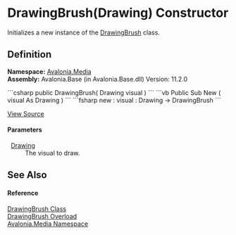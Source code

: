 # DrawingBrush(Drawing) Constructor


Initializes a new instance of the <a href="T_Avalonia_Media_DrawingBrush">DrawingBrush</a> class.



## Definition
**Namespace:** <a href="N_Avalonia_Media">Avalonia.Media</a>  
**Assembly:** Avalonia.Base (in Avalonia.Base.dll) Version: 11.2.0

<Tabs groupId="api-code-preview">
<TabItem value="csharp" label="C#">
```csharp
public DrawingBrush(
	Drawing visual
)
```
</TabItem>
<TabItem value="vb" label="VB">
```vb
Public Sub New ( 
	visual As Drawing
)
```
</TabItem>
<TabItem value="fsharp" label="F#">
```fsharp
new : 
        visual : Drawing -> DrawingBrush
```
</TabItem>
</Tabs>



<a href="https://github.com/AvaloniaUI/Avalonia/tree/master/src/Avalonia.Base/Media/DrawingBrush.cs#L34" title="View the source code">View Source</a>



#### Parameters
<dl><dt>  <a href="T_Avalonia_Media_Drawing">Drawing</a></dt><dd>The visual to draw.</dd></dl>

## See Also


#### Reference
<a href="T_Avalonia_Media_DrawingBrush">DrawingBrush Class</a>  
<a href="Overload_Avalonia_Media_DrawingBrush__ctor">DrawingBrush Overload</a>  
<a href="N_Avalonia_Media">Avalonia.Media Namespace</a>  

